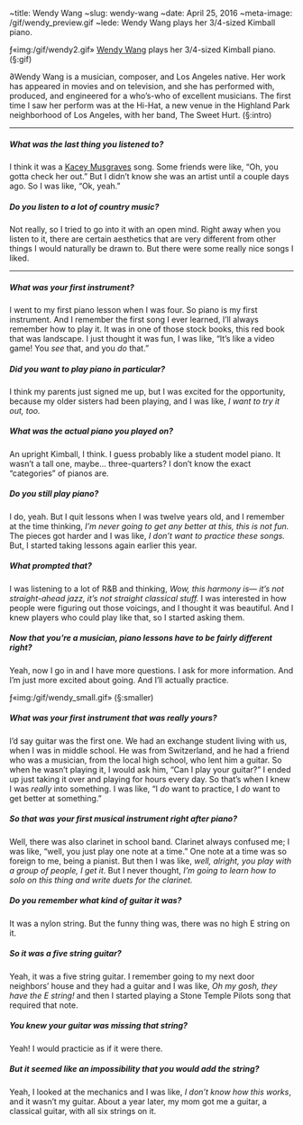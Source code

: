 ~title: Wendy Wang
~slug: wendy-wang
~date: April 25, 2016
~meta-image: /gif/wendy_preview.gif
~lede: Wendy Wang plays her 3/4-sized Kimball piano.

ƒ«img:/gif/wendy2.gif» [Wendy Wang](http://www.thesweethurt.com/) plays her 3/4-sized Kimball piano. (§:gif)

∂Wendy Wang is a musician, composer, and Los Angeles native. Her work has appeared in movies and on television, and she has performed with, produced, and engineered for a who’s-who of excellent musicians. The first time I saw her perform was at the Hi-Hat, a new venue in the Highland Park neighborhood of Los Angeles, with her band, The Sweet Hurt. (§:intro)

___

##### What was the last thing you listened to?

I think it was a [Kacey Musgraves](/sound/musgraves.mp3) song. Some friends were like, “Oh, you gotta check her out.” But I didn’t know she was an artist until a couple days ago. So I was like, “Ok, yeah.”

##### Do you listen to a lot of country music?

Not really, so I tried to go into it with an open mind. Right away when you listen to it, there are certain aesthetics that are very different from other things I would naturally be drawn to. But there were some really nice songs I liked.

___

##### What was your first instrument?

I went to my first piano lesson when I was four. So piano is my first instrument. And I remember the first song I ever learned, I’ll always remember how to play it. It was in one of those stock books, this red book that was landscape. I just thought it was fun, I was like, “It’s like a video game! You _see_ that, and you _do_ that.”

##### Did you want to play piano in particular?

I think my parents just signed me up, but I was excited for the opportunity, because my older sisters had been playing, and I was like, _I want to try it out, too._

##### What was the actual piano you played on?

An upright Kimball, I think. I guess probably like a student model piano. It wasn’t a tall one, maybe... three-quarters? I don’t know the exact “categories” of pianos are.

##### Do you still play piano?

I do, yeah. But I quit lessons when I was twelve years old, and I remember at the time thinking, _I’m never going to get any better at this, this is not fun._ The pieces got harder and I was like, _I don’t want to practice these songs._ But, I started taking lessons again earlier this year.

##### What prompted that?

I was listening to a lot of R&B and thinking, _Wow, this harmony is— it’s not straight-ahead jazz, it’s not straight classical stuff._ I was interested in how people were figuring out those voicings, and I thought it was beautiful. And I knew players who could play like that, so I started asking them.

##### Now that you’re a musician, piano lessons have to be fairly different right?

Yeah, now I go in and I have more questions. I ask for more information. And I’m just more excited about going. And I’ll actually practice.

ƒ«img:/gif/wendy_small.gif» (§:smaller)

##### What was your first instrument that was really yours?

I’d say guitar was the first one. We had an exchange student living with us, when I was in middle school. He was from Switzerland, and he had a friend who was a musician, from the local high school, who lent him a guitar. So when he wasn’t playing it, I would ask him, “Can I play your guitar?” I ended up just taking it over and playing for hours every day. So that’s when I knew I was _really_ into something. I was like, “I _do_ want to practice, I _do_ want to get better at something.”

##### So that was your first musical instrument right after piano?

Well, there was also clarinet in school band. Clarinet always confused me; I was like, “well, you just play one note at a time.” One note at a time was so foreign to me, being a pianist. But then I was like, _well, alright, you play with a group of people, I get it_. But I never thought, _I’m going to learn how to solo on this thing and write duets for the clarinet._

##### Do you remember what kind of guitar it was?

It was a nylon string. But the funny thing was, there was no high E string on it.

##### So it was a five string guitar?

Yeah, it was a five string guitar. I remember going to my next door neighbors’ house and they had a guitar and I was like, _Oh my gosh, they have the E string!_ and then I started playing a Stone Temple Pilots song that required that note.

##### You knew your guitar was missing that string?

Yeah! I would practicie as if it were there.

##### But it seemed like an impossibility that you would add the string?

Yeah, I looked at the mechanics and I was like, _I don’t know how this works_, and it wasn’t my guitar. About a year later, my mom got me a guitar, a classical guitar, with all six strings on it.